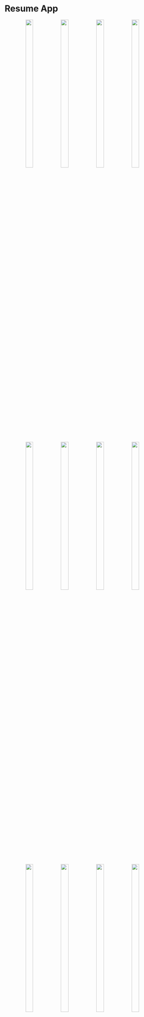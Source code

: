 # Resume App
<p align="center">

   <img src ="https://github.com/DurgaMewada/resume_app/assets/149373536/79ff3754-9b1b-40a2-aa01-59eeb7dec286" width=22% height=35% >
   <img src = "https://github.com/DurgaMewada/resume_app/assets/149373536/a3f6b0c3-1985-404f-8eee-0fe75dd05f76" width=22% height=35% >
   <img src = "https://github.com/DurgaMewada/resume_app/assets/149373536/e4d4f31b-2f65-4ed6-92a2-0bc98e45b2c1" width=22% height=35% >
    <img src = "https://github.com/DurgaMewada/resume_app/assets/149373536/027db152-04e7-4d5b-89c2-28373c36f194" width=22% height=35% >

  <img src = "https://github.com/DurgaMewada/resume_app/assets/149373536/c155e0b5-79ef-48c4-9754-e2842292af8f" width=22% height=35% >
   <img src = "https://github.com/DurgaMewada/resume_app/assets/149373536/e20ced5f-a67d-4b37-bd49-705181b98065" width=22% height=35% >
   <img src = "https://github.com/DurgaMewada/resume_app/assets/149373536/d8aa616e-fb23-46f4-b681-417f2114be93" width=22% height=35% >
     <img src = "https://github.com/DurgaMewada/resume_app/assets/149373536/b3531917-039a-4ee5-bded-2b9e982dc9f9" width=22% height=35% >


   <img src = "https://github.com/DurgaMewada/resume_app/assets/149373536/2edc1c0f-9308-48eb-a18f-890baf7c62e7" width=22% height=35% >   
  <img src = "https://github.com/DurgaMewada/resume_app/assets/149373536/0b2a8fcb-f788-415f-a997-6cfc9f54cb8d" width=22% height=35% >
  <img src = "https://github.com/DurgaMewada/resume_app/assets/149373536/40c62f1c-9982-462e-b0d6-cd4a39d4962b" width=22% height=35% >
  <img src = "https://github.com/DurgaMewada/resume_app/assets/149373536/1215334c-fc95-4117-9279-778fd7f24554" width=22% height=35% >
  
   <img src = "https://github.com/DurgaMewada/resume_app/assets/149373536/752717a1-f096-40d9-af1d-ab54dfacc4de" width=22% height=35% > 
   <img src = "https://github.com/DurgaMewada/resume_app/assets/149373536/d35753cb-c6ed-40f8-aea2-88091269bb62" width=22% height=35% >
   <img src = "https://github.com/DurgaMewada/resume_app/assets/149373536/4a36cbea-1f09-426e-ad4f-e2ae198faff5)" width=22% height=35% >
  <img src = "https://github.com/DurgaMewada/resume_app/assets/149373536/e6dbaa3f-2ded-4a9b-a644-fe091d2fa8a7" width=22% height=35% >


  <video height="450" src="https://github.com/DurgaMewada/resume_app/assets/149373536/db026506-7b41-4f87-ae49-b499142546a9"/>
</p> 

A new Flutter project.

## Getting Started

This project is a starting point for a Flutter application.

A few resources to get you started if this is your first Flutter project:

- [Lab: Write your first Flutter app](https://docs.flutter.dev/get-started/codelab)
- [Cookbook: Useful Flutter samples](https://docs.flutter.dev/cookbook)

For help getting started with Flutter development, view the
[online documentation](https://docs.flutter.dev/), which offers tutorials,
samples, guidance on mobile development, and a full API reference.
